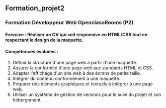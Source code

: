 ## Formation_projet2 
### Formation Développeur Web OpenclassRooms (P2)

#### Exercice : Réaliser un CV qui soit responsive en HTML/CSS tout en respectant le design de la maquette. 

#### Compétences évaluées :
 1. Définir la structure d'une page web à partir d'une maquette.
 2. Assurer la conformité d'une page web aux standards HTML et CSS. 
 3. Adapter l'affichage d'un site web à des écrans de petite taille.
 4. Intégrer du contenu conformément à une maquette.
 5. Préparer des éléments graphiques et textuels à intégrer à une page web.
 6. Utiliser un système de gestion de versions pour le suivi du projet et son hébergement.
